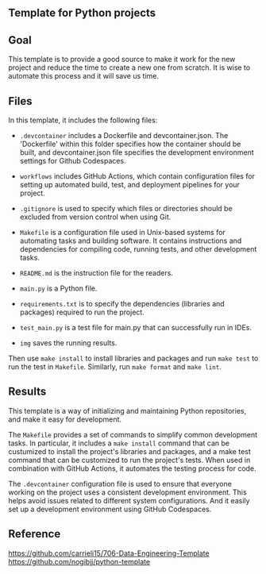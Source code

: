 
## Template for Python projects 

## Goal

This template is to provide a good source to make it work for the new project and reduce the time to create a new one from scratch. It is wise to automate this process and it will save us time.


## Files

In this template, it includes the following files:

- ``.devcontainer`` includes a Dockerfile and devcontainer.json.
                The 'Dockerfile' within this folder specifies how the container should be built, and devcontainer.json file specifies the development environment settings for Github Codespaces.

- ``workflows`` includes GitHub Actions, which contain configuration files for setting up automated build, test, and deployment pipelines for your project.

- ``.gitignore`` is used to specify which files or directories should be excluded from version control when using Git.

- ``Makefile`` is a configuration file used in Unix-based systems for automating tasks and building software. It contains instructions and dependencies for compiling code, running tests, and other development tasks.

- ``README.md`` is the instruction file for the readers.

- ``main.py`` is a Python file.

- ``requirements.txt`` is to specify the dependencies (libraries and packages) required to run the project.

- ``test_main.py`` is a test file for main.py that can successfully run in IDEs.

- ``img`` saves the running results.


Then use ``make install`` to install libraries and packages and run ``make test`` to run the test in ``Makefile``. Similarly, run ``make format`` and ``make lint``.

## Results

This template is a way of initializing and maintaining Python repositories, and make it easy for development.

The ``Makefile`` provides a set of commands to simplify common development tasks. In particular, it includes a ``make install`` command that can be custumized to install the project's libraries and packages, and a make test command that can be customized to run the project's tests. When used in combination with GitHub Actions, it automates the testing process for code.

The ``.devcontainer`` configuration file is used to ensure that everyone working on the project uses a consistent development environment. This helps avoid issues related to different system configurations. And it easily set up a development environment using GitHub Codespaces.

## Reference

https://github.com/carrieli15/706-Data-Engineering-Template
https://github.com/nogibjj/python-template

